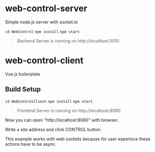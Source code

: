 # web-control-server

Simple node.js server with socket.io

`cd WebControl`
`npm install`
`npm start`

> Backend Server is running on http://localhost:3010

# web-control-client

Vue.js boilerplate

## Build Setup

`cd WebControlClient`
`npm install`
`npm start`

> Frontend Server is running on http://localhost:8080

Now you can open "http://localhost:8080" with browser.

Write a site address and click CONTROL button. 

This example works with web sockets because for user experince these actions have to be async.